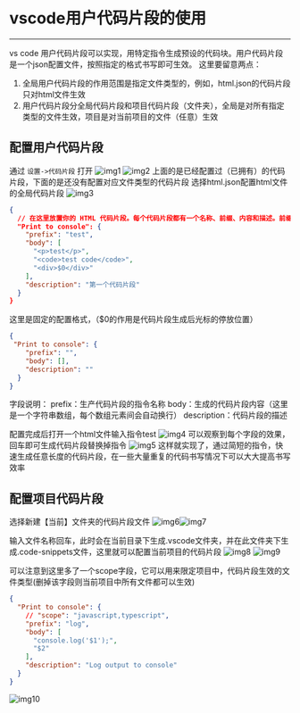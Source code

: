 # vscode用户代码片段的使用
---

vs code 用户代码片段可以实现，用特定指令生成预设的代码块。用户代码片段是一个json配置文件，按照指定的格式书写即可生效。
这里要留意两点：
1. 全局用户代码片段的作用范围是指定文件类型的，例如，html.json的代码片段只对html文件生效
2. 用户代码片段分全局代码片段和项目代码片段（文件夹），全局是对所有指定类型的文件生效，项目是对当前项目的文件（任意）生效

## 配置用户代码片段
通过 `设置->代码片段` 打开
![img1](./img/img1.PNG) ![img2](./img/img2.PNG)
上面的是已经配置过（已拥有）的代码片段，下面的是还没有配置对应文件类型的代码片段
选择html.json配置html文件的全局代码片段
![img3](./img/img3.PNG)
```json
{
  // 在这里放置你的 HTML 代码片段。每个代码片段都有一个名称、前缀、内容和描述。前缀是触发代码片段的关键词，内容将被展开和插入。可能的变量有：$1、$2 用于标签停止，$0 用于最终光标位置，${1:label}、${2:another} 用于占位符。具有相同 id 的占位符是连接的。
  "Print to console": {
    "prefix": "test",
    "body": [
      "<p>test</p>",
      "<code>test code</code>",
      "<div>$0</div>"
    ],
    "description": "第一个代码片段"
  }
}
```

这里是固定的配置格式，（$0的作用是代码片段生成后光标的停放位置）
```json
{
 "Print to console": {
    "prefix": "",
    "body": [],
    "description": ""
  }
}
```

字段说明：
prefix：生产代码片段的指令名称
body：生成的代码片段内容（这里是一个字符串数组，每个数组元素间会自动换行）
description：代码片段的描述

配置完成后打开一个html文件输入指令test
![img4](./img/img4.PNG)
可以观察到每个字段的效果，回车即可生成代码片段替换掉指令
![img5](./img/img5.PNG)
这样就实现了，通过简短的指令，快速生成任意长度的代码片段，在一些大量重复的代码书写情况下可以大大提高书写效率

## 配置项目代码片段
选择新建【当前】文件夹的代码片段文件
![img6](./img/img6.png)![img7](./img/img7.png)

输入文件名称回车，此时会在当前目录下生成.vscode文件夹，并在此文件夹下生成.code-snippets文件，这里就可以配置当前项目的代码片段
![img8](./img/img8.png) ![img9](./img/img9.png)

可以注意到这里多了一个scope字段，它可以用来限定项目中，代码片段生效的文件类型(删掉该字段则当前项目中所有文件都可以生效)
```json
{
  "Print to console": {
    // "scope": "javascript,typescript",
    "prefix": "log",
    "body": [
      "console.log('$1');",
      "$2"
    ],
    "description": "Log output to console"
  }
}
```

![img10](./img/img10.png)